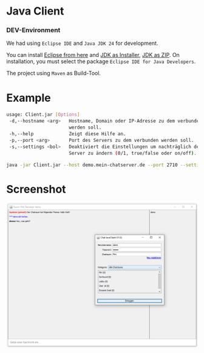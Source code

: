 # Java Client

### DEV-Environment
We had using `Eclipse IDE` and `Java JDK 24` for development.

You can install [Eclipse from here](https://www.eclipse.org/downloads/download.php?file=/oomph/epp/2025-03/R/eclipse-inst-jre-win64.exe) and [JDK as Installer](https://download.oracle.com/java/24/latest/jdk-24_windows-x64_bin.exe), [JDK as ZIP](https://download.oracle.com/java/24/latest/jdk-24_windows-x64_bin.zip). On installation, you must select the package `Eclipse IDE for Java Developers`.

The project using `Maven` as Build-Tool.

# Example
```bash
usage: Client.jar [Options]
 -d,--hostname <arg>   Hostname, Domain oder IP-Adresse zu dem verbunden
                       werden soll.
 -h,--help             Zeigt diese Hilfe an.
 -p,--port <arg>       Port des Servers zu dem verbunden werden soll.
 -s,--settings <bol>   Deaktiviert die Einstellungen um nachträglich den
                       Server zu ändern (0/1, true/false oder on/off).
```
```bash
java -jar Client.jar --host demo.mein-chatserver.de --port 2710 --settings false
```

# Screenshot
![Client](https://raw.githubusercontent.com/MeinChatserver/Documentation/refs/heads/main/FAQ%20Screenshots/JavaClient.png)
